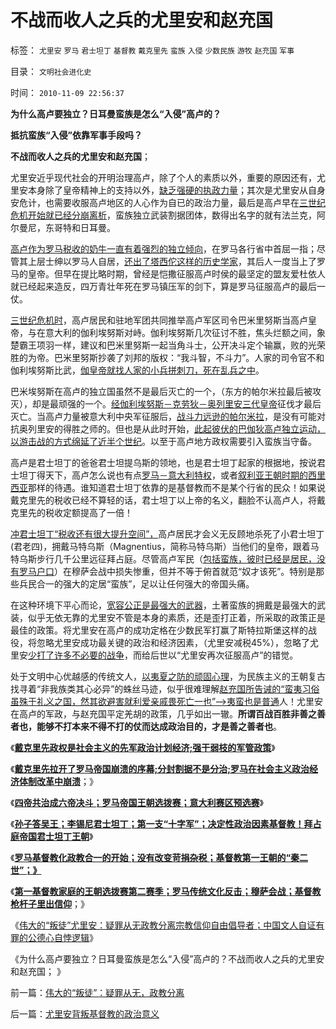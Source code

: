 # 不战而收人之兵的尤里安和赵充国

标签： `尤里安` `罗马` `君士坦丁` `基督教` `戴克里先` `蛮族` `入侵` `少数民族` `游牧` `赵充国` `军事` 

目录： `文明社会进化史`

时间： `2010-11-09 22:56:37`

**为什么高卢要独立？日耳曼蛮族是怎么“入侵”高卢的？**

**抵抗蛮族“入侵”依靠军事手段吗？**

**不战而收人之兵的尤里安和赵充国**；

尤里安近乎现代社会的开明治理高卢，除了个人的素质以外，重要的原因还有，尤里安本身除了皇帝精神上的支持以外，[缺乏强硬的执政力量](../../../2009/9/3/谁主张谁维护，妥协是实力平衡的结果.md)；其次是尤里安从自身安危计，也需要收服高卢地区的人心作为自已的政治力量，最后是高卢早在[三世纪危机开始就已经分崩离析](../../../2010/8/29/中央集权令罗马“独”亦裂不独也分裂.md)，蛮族独立武装割据团体，数得出名字的就有法兰克，阿尔曼尼，东哥特和日耳曼。

[高卢作为罗马税收的奶牛一直有着强烈的独立倾向](../../../2010/8/29/公有制革命成功了，不缺信仰了，罗马帝国灭亡了.md)，在罗马各行省中首屈一指；尽管其上层士绅以罗马人自居，[还出了塔西佗这样的历史学家](../../../2010/10/7/波普尔哲学本身是伪科学;.md)，其后人一度当上了罗马的皇帝。但早在提比略时期，曾经是恺撒征服高卢时侯的最坚定的盟友爱杜依人就已经起来造反，四万青壮年死在罗马镇压军的剑下，算是罗马征服高卢的最后一仗。

[三世纪危机时](../../../2010/8/28/罗马帝国崩溃前的挣扎，三世纪危机的颠峰.md)，高卢居民和驻地军团共同推举高卢军区司令巴米里努斯当高卢皇帝，与在意大利的伽利埃努斯对峙。伽利埃努斯几次征讨不胜，焦头烂额之间，象楚霸王项羽一样，建议和巴米里努斯一起当角斗士，公开决斗定个输赢，败的光荣胜的为帝。巴米里努斯抄袭了刘邦的版权：“我斗智，不斗力”。人家的司令官不和伽利埃努斯比武，[伽皇帝就找人家的小兵拼刺刀，死在乱兵之中](../../../2010/8/28/罗马帝国崩溃前的挣扎，三世纪危机的颠峰.md)。

巴米埃努斯在高卢的独立国虽然不是最后灭亡的一个，（东方的帕尔米拉最后被攻灭），却是最顽强的一个。[经伽利埃努斯－克劳狄－奥列里安三代皇帝](../../../2010/10/5/危机中如何“独裁”，“危机后”如何不独裁？.md)征伐才最后灭亡。当高卢力量被意大利中央军征服后，[战斗力远逊的帕尔米拉](../../../2010/9/8/为什么大皇帝们都爱做牛皮军事天才？.md)，是没有可能对抗奥列里安的得胜之师的。但也是从此时开始，[此起彼伏的巴伽狄高卢独立运动，以游击战的方式绵延了近半个世纪](../../../2010/10/5/税收过重，社会必然分裂;罗马帝国因重税覆灭.md)。以至于高卢地方政权需要引入蛮族当守备。

高卢是君士坦丁的爸爸君士坦提乌斯的领地，也是君士坦丁起家的根据地，按说君士坦丁得天下，高卢怎么说也有点[罗马－意大利特权](../../../2010/8/28/罗马帝国户籍制度和房地产泡沫；.md)，或者[叙利亚王朝时期的西里西亚](../../../2010/9/6/罗马叙利亚王朝和“上海邦”祭师皇帝.md)那样的待遇。谁知道君士坦丁依靠的是基督教而不是某个行省的民众！如果说戴克里先的税收已经不算轻的话，君士坦丁以上帝的名义，翻脸不认高卢人，将戴克里先的税收定额提高了一倍！

[冲君士坦丁“税收还有很大提升空间”，](../../../2010/9/2/民主目的是合理税收;公有制就是税收;税负低估.md)高卢居民才会义无反顾地杀死了小君士坦丁(君老四)，拥戴马特乌斯（Magnentius，简称马特乌斯）当他们的皇帝，跟着马特乌斯步行几千公里远征拜占庭。尽管高卢军民（[包括蛮族，彼时已经是居民，没有罗马户口](../../../2010/5/13/历史大趋势，人是最根本的社会财富.md)）在穆萨会战中损失惨重，但并不等于俯首就范“奴才该死”。特别是那些兵民合一的强大的定居“蛮族”，足以让任何强大的帝国头痛。

在这种环境下平心而论，[宽容公正是最强大的武器](../../../2010/5/22/阿拉伯帝国崛起和王朝灭亡的内因.md)，土著蛮族的拥戴是最强大的武装，似乎无依无靠的尤里安不管是本身的素质，还是歪打正着，所采取的政策正是最佳的政策。将尤里安在高卢的成功定格在少数民军打赢了斯特拉斯堡这样的战役，将忽略尤里安成功最关键的政治和经济因素，（尤里安减税45%），忽略了尤里安[少打了许多不必要的战争](../../../2009/12/15/专打不必要的战争的愤青文化.md)，而给后世以“尤里安再次征服高卢”的错觉。

处于文明中心优越感的传统文人，[以夷夏之防的顽固心理](../../../2010/6/2/道德史观“夷夏之防”历史民族主义流派.md)，为民族主义的王朝复古找寻着“非我族类其心必异”的蛛丝马迹，似乎很难理解[赵充国所告诫的“蛮夷习俗虽殊于礼义之国，然其欲避害就利爱亲戚畏死亡一也”——>夷蛮也是普通](../../../2008/11/27/血的教训：不要妖魔化敌人.md)人！尤里安在高卢的军政，与赵充国平定羌胡的政策，几乎如出一辙。**所谓百战百胜非善之善者也，能够不打本来不得不打的仗而达成政治目的，才是善之善者也**。

《[**戴克里先政权是社会主义的先军政治计划经济;强干弱枝的军管政策**](../../../2010/11/7/罗马帝国的政治改革向宋朝靠拢.md)》

《[**戴克里先拉开了罗马帝国崩溃的序幕;分封割据不是分治;罗马在社会主义政治经济体制改革中崩溃**](../../../2010/11/7/分封割据不是分治;罗马帝国在“救亡”中加速崩溃；.md)；》

《[**四帝共治成六帝决斗；罗马帝国王朝选拨赛；意大利赛区预选赛**](../../../2010/11/7/四帝共治成六帝决斗；罗马帝国王朝选拨赛.md)》

《[**孙子答吴王；李锡尼君士坦丁；第一支“十字军”；决定性政治因素基督教！拜占庭帝国君士坦丁王朝**](../../../2010/11/8/孙子为罗马内战开出的赔率；基督教的决定性.md)》

《[**罗马基督教化政教合一的开始；没有改变苛捐杂税；基督教第一王朝的“秦二世”；》**](../../../2010/11/8/罗马第一基督教王朝计划生育和秦二世.md)

《[**第一基督教家庭的王朝选拨赛第二赛季；罗马传统文化反击；穆萨会战；基督教枪杆子里出信仰**](../../../2010/11/8/穆萨会战，传统的反击，枪杆子里出信仰.md)；》

《[伟大的“叛徒”尤里安：疑罪从无政教分离宗教信仰自由倡导者；中国文人自证有罪的公德心自悖逻辑](../../../2010/11/9/伟大的“叛徒”：疑罪从无，政教分离.md)》

《为什么高卢要独立？日耳曼蛮族是怎么“入侵”高卢的？不战而收人之兵的尤里安和赵充国； 》



前一篇：[伟大的“叛徒”：疑罪从无，政教分离](../../../2010/11/9/伟大的“叛徒”：疑罪从无，政教分离.md)

后一篇：[尤里安背叛基督教的政治意义](../../../2010/11/9/尤里安背叛基督教的政治意义.md)